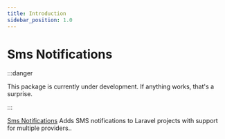 ```yaml
---
title: Introduction
sidebar_position: 1.0
---
```


# Sms Notifications

:::danger

This package is currently under development. If anything works, that's a surprise.

:::

[Sms Notifications](https://github.com/Javaabu/sms-notifications) Adds SMS notifications to Laravel projects with support for multiple providers..
